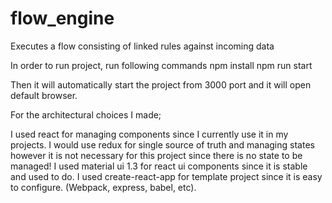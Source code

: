 # flow_engine
Executes a flow consisting of linked rules against incoming data

In order to run project, run following commands npm install npm run start

Then it will automatically start the project from 3000 port and it will open default browser.

For the architectural choices I made;

I used react for managing components since I currently use it in my projects. I would use redux for single source of truth and managing states however it is not necessary for this project since there is no state to be managed! I used material ui 1.3 for react ui components since it is stable and used to do. I used create-react-app for template project since it is easy to configure. (Webpack, express, babel, etc).
